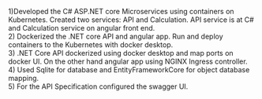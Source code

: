 1)Developed the C# ASP.NET core  Microservices using containers on Kubernetes. Created two services: API and Calculation. API service is at C# and Calculation service on angular front end.<br />
2) Dockerized the .NET core API and angular app. Run and deploy containers to the Kubernetes with docker desktop.<br />
3) .NET Core API dockerized using docker desktop and map ports on docker UI. On the other hand angular app using NGINX Ingress controller. <br />
4) Used Sqlite for database and EntityFrameworkCore for object database mapping.<br />
5) For the API Specification configured the swagger UI. <br />
